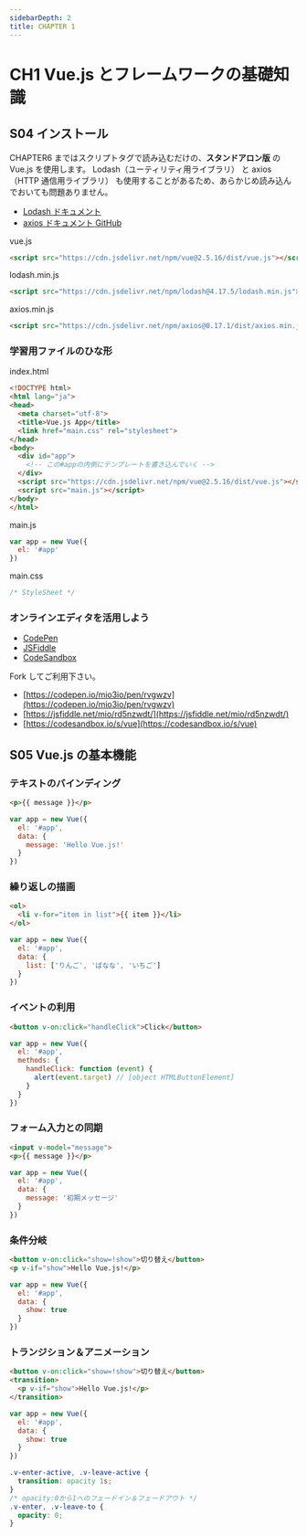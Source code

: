 ```yaml
---
sidebarDepth: 2
title: CHAPTER 1
---
```


# CH1 Vue.js とフレームワークの基礎知識

## S04 インストール

<page-info page="36"></page-info>

CHAPTER6 まではスクリプトタグで読み込むだけの、**スタンドアロン版** の Vue.js を使用します。
Lodash（ユーティリティ用ライブラリ） と axios（HTTP 通信用ライブラリ） も使用することがあるため、あらかじめ読み込んでおいても問題ありません。

- [Lodash ドキュメント](https://lodash.com/)
- [axios ドキュメント GitHub](https://github.com/axios/axios)

<code-caption>vue.js</code-caption>
```html
<script src="https://cdn.jsdelivr.net/npm/vue@2.5.16/dist/vue.js"></script>
```

<code-caption>lodash.min.js</code-caption>
```html
<script src="https://cdn.jsdelivr.net/npm/lodash@4.17.5/lodash.min.js"></script>
```

<code-caption>axios.min.js</code-caption>
```html
<script src="https://cdn.jsdelivr.net/npm/axios@0.17.1/dist/axios.min.js"></script>
```


### 学習用ファイルのひな形

<page-info page="36"></page-info>

<code-caption>index.html</code-caption>
```html
<!DOCTYPE html>
<html lang="ja">
<head>
  <meta charset="utf-8">
  <title>Vue.js App</title>
  <link href="main.css" rel="stylesheet">
</head>
<body>
  <div id="app">
    <!-- この#appの内側にテンプレートを書き込んでいく -->
  </div>
  <script src="https://cdn.jsdelivr.net/npm/vue@2.5.16/dist/vue.js"></script>
  <script src="main.js"></script>
</body>
</html>
```

<code-caption>main.js</code-caption>
```js
var app = new Vue({
  el: '#app'
})
```

<code-caption>main.css</code-caption>
```css
/* StyleSheet */
```

### オンラインエディタを活用しよう

- [CodePen](https://codepen.io/)
- [JSFiddle](https://jsfiddle.net/)
- [CodeSandbox](https://codesandbox.io/)

Fork してご利用下さい。

- [https://codepen.io/mio3io/pen/rvgwzv](https://codepen.io/mio3io/pen/rvgwzv)
- [https://jsfiddle.net/mio/rd5nzwdt/](https://jsfiddle.net/mio/rd5nzwdt/)
- [https://codesandbox.io/s/vue](https://codesandbox.io/s/vue)

## S05 Vue.js の基本機能

<page-info page="38～42"></page-info>

### テキストのバインディング

<page-info page="38"></page-info>

```html
<p>{{ message }}</p>
```

```js
var app = new Vue({
  el: '#app',
  data: {
    message: 'Hello Vue.js!'
  }
})
```

<demo-block demo="guide-ch1-demo01"/>

### 繰り返しの描画

<page-info page="39"></page-info>

```html
<ol>
  <li v-for="item in list">{{ item }}</li>
</ol>
```

```js
var app = new Vue({
  el: '#app',
  data: {
    list: ['りんご', 'ばなな', 'いちご']
  }
})
```

<demo-block demo="guide-ch1-demo02"/>

### イベントの利用

<page-info page="40"></page-info>

```html
<button v-on:click="handleClick">Click</button>
```

```js
var app = new Vue({
  el: '#app',
  methods: {
    handleClick: function (event) {
      alert(event.target) // [object HTMLButtonElement]
    }
  }
})
```

<demo-block demo="guide-ch1-demo03"/>

### フォーム入力との同期

<page-info page="40"></page-info>

```html
<input v-model="message">
<p>{{ message }}</p>
```

```js
var app = new Vue({
  el: '#app',
  data: {
    message: '初期メッセージ'
  }
})
```

<demo-block demo="guide-ch1-demo04"/>

### 条件分岐

<page-info page="41"></page-info>

```html
<button v-on:click="show=!show">切り替え</button>
<p v-if="show">Hello Vue.js!</p>
```

```js
var app = new Vue({
  el: '#app',
  data: {
    show: true
  }
})
```

<demo-block demo="guide-ch1-demo05"/>

### トランジション＆アニメーション

<page-info page="42"></page-info>

```html
<button v-on:click="show=!show">切り替え</button>
<transition>
  <p v-if="show">Hello Vue.js!</p>
</transition>
```

```js
var app = new Vue({
  el: '#app',
  data: {
    show: true
  }
})
```

```css
.v-enter-active, .v-leave-active {
  transition: opacity 1s;
}
/* opacity:0から1へのフェードイン＆フェードアウト */
.v-enter, .v-leave-to {
  opacity: 0;
}
```

<demo-block demo="guide-ch1-demo06"/>

<!-- ★ 例題
<exercise-block>
  <template slot="q">
    あれをこうしていいかんじにあれしよう
  </template>
  <div slot="a">

  ```js
  new Vue()
  ```

  </div>
</exercise-block>
-->
